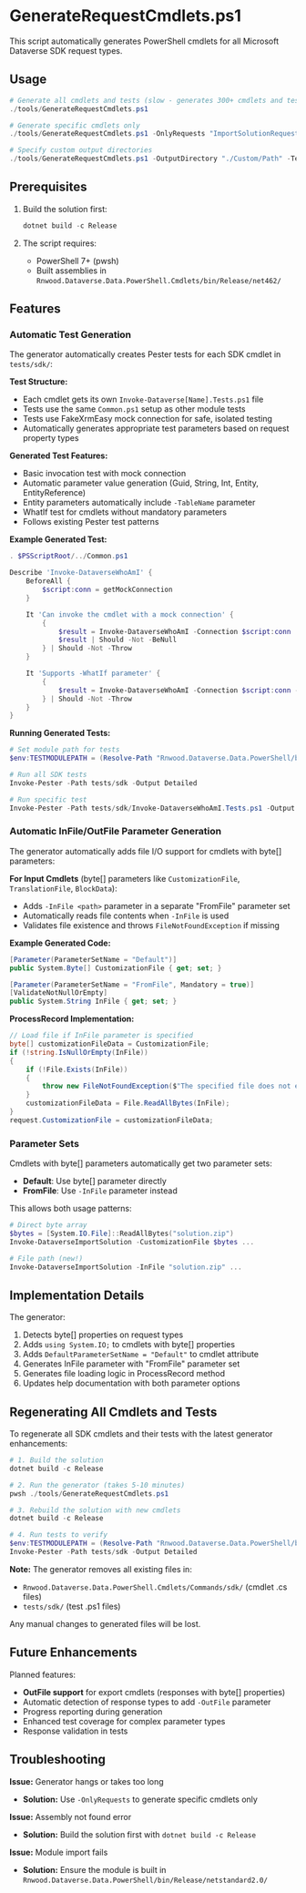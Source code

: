 # GenerateRequestCmdlets.ps1

This script automatically generates PowerShell cmdlets for all Microsoft Dataverse SDK request types.

## Usage

```powershell
# Generate all cmdlets and tests (slow - generates 300+ cmdlets and tests)
./tools/GenerateRequestCmdlets.ps1

# Generate specific cmdlets only
./tools/GenerateRequestCmdlets.ps1 -OnlyRequests "ImportSolutionRequest","ExportSolutionRequest"

# Specify custom output directories
./tools/GenerateRequestCmdlets.ps1 -OutputDirectory "./Custom/Path" -TestOutputDirectory "./Custom/Tests"
```

## Prerequisites

1. Build the solution first:
   ```powershell
   dotnet build -c Release
   ```

2. The script requires:
   - PowerShell 7+ (pwsh)
   - Built assemblies in `Rnwood.Dataverse.Data.PowerShell.Cmdlets/bin/Release/net462/`

## Features

### Automatic Test Generation

The generator automatically creates Pester tests for each SDK cmdlet in `tests/sdk/`:

**Test Structure:**
- Each cmdlet gets its own `Invoke-Dataverse[Name].Tests.ps1` file
- Tests use the same `Common.ps1` setup as other module tests
- Tests use FakeXrmEasy mock connection for safe, isolated testing
- Automatically generates appropriate test parameters based on request property types

**Generated Test Features:**
- Basic invocation test with mock connection
- Automatic parameter value generation (Guid, String, Int, Entity, EntityReference)
- Entity parameters automatically include `-TableName` parameter
- WhatIf test for cmdlets without mandatory parameters
- Follows existing Pester test patterns

**Example Generated Test:**
```powershell
. $PSScriptRoot/../Common.ps1

Describe 'Invoke-DataverseWhoAmI' {
    BeforeAll {
        $script:conn = getMockConnection
    }

    It 'Can invoke the cmdlet with a mock connection' {
        {
            $result = Invoke-DataverseWhoAmI -Connection $script:conn
            $result | Should -Not -BeNull
        } | Should -Not -Throw
    }

    It 'Supports -WhatIf parameter' {
        {
            $result = Invoke-DataverseWhoAmI -Connection $script:conn -WhatIf
        } | Should -Not -Throw
    }
}
```

**Running Generated Tests:**
```powershell
# Set module path for tests
$env:TESTMODULEPATH = (Resolve-Path "Rnwood.Dataverse.Data.PowerShell/bin/Release/netstandard2.0")

# Run all SDK tests
Invoke-Pester -Path tests/sdk -Output Detailed

# Run specific test
Invoke-Pester -Path tests/sdk/Invoke-DataverseWhoAmI.Tests.ps1 -Output Detailed
```

### Automatic InFile/OutFile Parameter Generation

The generator automatically adds file I/O support for cmdlets with byte[] parameters:

**For Input Cmdlets** (byte[] parameters like `CustomizationFile`, `TranslationFile`, `BlockData`):
- Adds `-InFile <path>` parameter in a separate "FromFile" parameter set
- Automatically reads file contents when `-InFile` is used
- Validates file existence and throws `FileNotFoundException` if missing

**Example Generated Code:**
```csharp
[Parameter(ParameterSetName = "Default")]
public System.Byte[] CustomizationFile { get; set; }

[Parameter(ParameterSetName = "FromFile", Mandatory = true)]
[ValidateNotNullOrEmpty]
public System.String InFile { get; set; }
```

**ProcessRecord Implementation:**
```csharp
// Load file if InFile parameter is specified
byte[] customizationFileData = CustomizationFile;
if (!string.IsNullOrEmpty(InFile))
{
    if (!File.Exists(InFile))
    {
        throw new FileNotFoundException($"The specified file does not exist: {InFile}");
    }
    customizationFileData = File.ReadAllBytes(InFile);
}
request.CustomizationFile = customizationFileData;
```

### Parameter Sets

Cmdlets with byte[] parameters automatically get two parameter sets:
- **Default**: Use byte[] parameter directly
- **FromFile**: Use `-InFile` parameter instead

This allows both usage patterns:
```powershell
# Direct byte array
$bytes = [System.IO.File]::ReadAllBytes("solution.zip")
Invoke-DataverseImportSolution -CustomizationFile $bytes ...

# File path (new!)
Invoke-DataverseImportSolution -InFile "solution.zip" ...
```

## Implementation Details

The generator:
1. Detects byte[] properties on request types
2. Adds `using System.IO;` to cmdlets with byte[] properties
3. Adds `DefaultParameterSetName = "Default"` to cmdlet attribute
4. Generates InFile parameter with "FromFile" parameter set
5. Generates file loading logic in ProcessRecord method
6. Updates help documentation with both parameter options

## Regenerating All Cmdlets and Tests

To regenerate all SDK cmdlets and their tests with the latest generator enhancements:

```powershell
# 1. Build the solution
dotnet build -c Release

# 2. Run the generator (takes 5-10 minutes)
pwsh ./tools/GenerateRequestCmdlets.ps1

# 3. Rebuild the solution with new cmdlets
dotnet build -c Release

# 4. Run tests to verify
$env:TESTMODULEPATH = (Resolve-Path "Rnwood.Dataverse.Data.PowerShell/bin/Release/netstandard2.0")
Invoke-Pester -Path tests/sdk -Output Detailed
```

**Note:** The generator removes all existing files in:
- `Rnwood.Dataverse.Data.PowerShell.Cmdlets/Commands/sdk/` (cmdlet .cs files)
- `tests/sdk/` (test .ps1 files)

Any manual changes to generated files will be lost.

## Future Enhancements

Planned features:
- **OutFile support** for export cmdlets (responses with byte[] properties)
- Automatic detection of response types to add `-OutFile` parameter
- Progress reporting during generation
- Enhanced test coverage for complex parameter types
- Response validation in tests

## Troubleshooting

**Issue:** Generator hangs or takes too long
- **Solution:** Use `-OnlyRequests` to generate specific cmdlets only

**Issue:** Assembly not found error  
- **Solution:** Build the solution first with `dotnet build -c Release`

**Issue:** Module import fails
- **Solution:** Ensure the module is built in `Rnwood.Dataverse.Data.PowerShell/bin/Release/netstandard2.0/`
